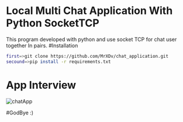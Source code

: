 # Local Multi Chat Application With Python SocketTCP
This program developed with python and use socket TCP for chat user together In pairs.
#Installation

```bash
first=>git clone https://github.com/MrXDv/chat_application.git
secound=>pip install -r requirements.txt
```

# App Interview
![chatApp](https://user-images.githubusercontent.com/63051195/127721207-501444a9-4523-4695-9c38-942a838863f3.gif)

#GodBye :)
